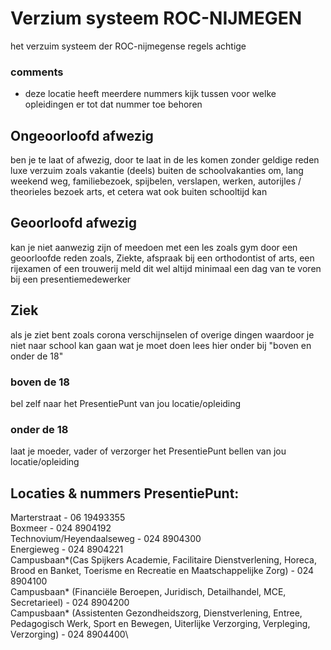 # Verzium systeem ROC-NIJMEGEN

het verzuim systeem der ROC-nijmegense regels achtige

### comments

* deze locatie heeft meerdere nummers kijk tussen voor welke opleidingen er tot dat nummer toe behoren

## Ongeoorloofd afwezig

ben je te laat of afwezig, door te laat in de les komen zonder geldige reden
luxe verzuim zoals vakantie (deels) buiten de schoolvakanties om, lang weekend weg, familiebezoek, spijbelen, verslapen, werken, autorijles / theorieles
bezoek arts, et cetera wat ook buiten schooltijd kan

## Geoorloofd afwezig

kan je niet aanwezig zijn of meedoen met een les zoals gym door een geoorloofde reden zoals, Ziekte, afspraak bij een orthodontist of arts, een rijexamen of een trouwerij
meld dit wel altijd minimaal een dag van te voren bij een presentiemedewerker

## Ziek

als je ziet bent zoals corona verschijnselen of overige dingen waardoor je niet naar school kan gaan wat je moet doen lees hier onder bij "boven en onder de 18"

### boven de 18

bel zelf naar het PresentiePunt van jou locatie/opleiding

### onder de 18

laat je moeder, vader of verzorger het PresentiePunt bellen van jou locatie/opleiding

## Locaties & nummers PresentiePunt:

Marterstraat - 06 19493355\
Boxmeer - 024 8904192\
Technovium/Heyendaalseweg - 024 8904300\
Energieweg - 024 8904221\
Campusbaan*(Cas Spijkers Academie, Facilitaire Dienstverlening, Horeca, Brood en Banket, Toerisme en Recreatie en Maatschappelijke Zorg) - 024 8904100\
Campusbaan* (Financiële Beroepen, Juridisch, Detailhandel, MCE, Secretarieel) - 024 8904200\
Campusbaan* (Assistenten Gezondheidszorg, Dienstverlening, Entree, Pedagogisch Werk, Sport en Bewegen, Uiterlijke Verzorging, Verpleging, Verzorging) - 024 8904400\

